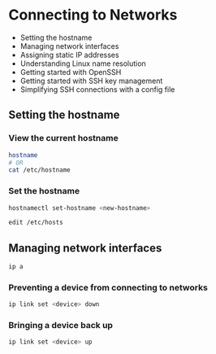 # Connecting to Networks

- Setting the hostname
- Managing network interfaces
- Assigning static IP addresses
- Understanding Linux name resolution
- Getting started with OpenSSH
- Getting started with SSH key management
- Simplifying SSH connections with a config file

## Setting the hostname

### View the current hostname

```bash
hostname
# OR
cat /etc/hostname
```

### Set the hostname

```bash
hostnamectl set-hostname <new-hostname>

edit /etc/hosts
```

## Managing network interfaces

```bash
ip a
```

### Preventing a device from connecting to networks

```bash
ip link set <device> down
```

### Bringing a device back up

```bash
ip link set <device> up
```
